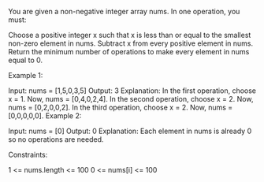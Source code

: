 You are given a non-negative integer array nums. In one operation, you must:

Choose a positive integer x such that x is less than or equal to the smallest non-zero element in nums.
Subtract x from every positive element in nums.
Return the minimum number of operations to make every element in nums equal to 0.

 

Example 1:

Input: nums = [1,5,0,3,5]
Output: 3
Explanation:
In the first operation, choose x = 1. Now, nums = [0,4,0,2,4].
In the second operation, choose x = 2. Now, nums = [0,2,0,0,2].
In the third operation, choose x = 2. Now, nums = [0,0,0,0,0].
Example 2:

Input: nums = [0]
Output: 0
Explanation: Each element in nums is already 0 so no operations are needed.
 

Constraints:

1 <= nums.length <= 100
0 <= nums[i] <= 100